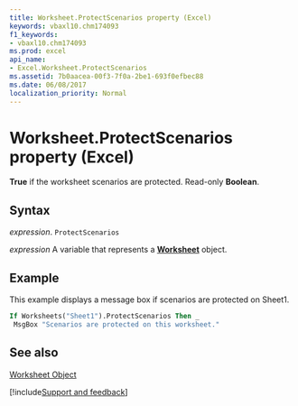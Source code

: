 ```yaml
---
title: Worksheet.ProtectScenarios property (Excel)
keywords: vbaxl10.chm174093
f1_keywords:
- vbaxl10.chm174093
ms.prod: excel
api_name:
- Excel.Worksheet.ProtectScenarios
ms.assetid: 7b0aacea-00f3-7f0a-2be1-693f0efbec88
ms.date: 06/08/2017
localization_priority: Normal
---
```



# Worksheet.ProtectScenarios property (Excel)

 **True** if the worksheet scenarios are protected. Read-only **Boolean**.


## Syntax

_expression_. `ProtectScenarios`

_expression_ A variable that represents a **[Worksheet](Excel.Worksheet.md)** object.


## Example

This example displays a message box if scenarios are protected on Sheet1.


```vb
If Worksheets("Sheet1").ProtectScenarios Then _ 
 MsgBox "Scenarios are protected on this worksheet."
```


## See also


[Worksheet Object](Excel.Worksheet.md)

[!include[Support and feedback](~/includes/feedback-boilerplate.md)]